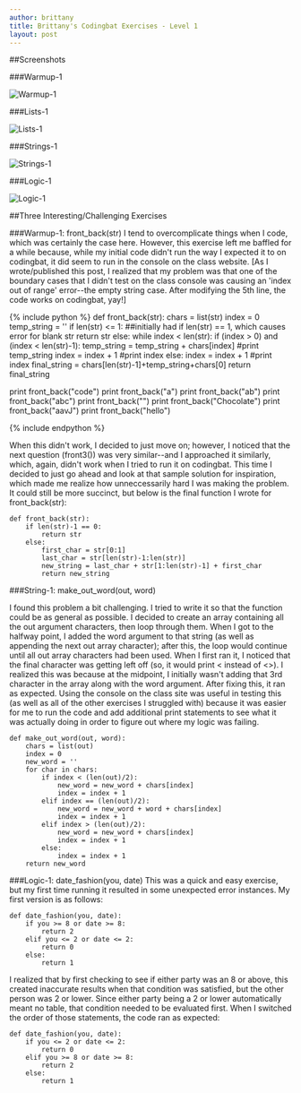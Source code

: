 ```yaml
---
author: brittany
title: Brittany's Codingbat Exercises - Level 1
layout: post
---
```


##Screenshots

###Warmup-1

![Warmup-1](http://www.unc.edu/~bmhayes/inls560/warmup.png)


###Lists-1

![Lists-1](http://www.unc.edu/~bmhayes/inls560/lists.png)


###Strings-1

![Strings-1](http://www.unc.edu/~bmhayes/inls560/strings.png)


###Logic-1

![Logic-1](http://www.unc.edu/~bmhayes/inls560/logic.png)


##Three Interesting/Challenging Exercises

###Warmup-1: front_back(str)
I tend to overcomplicate things when I code, which was certainly the case here. However, this exercise left me baffled for a while because, while my initial code didn't run the way I expected it to on codingbat, it did seem to run in the console on the class website. [As I wrote/published this post, I realized that my problem was that one of the boundary cases that I didn't test on the class console was causing an 'index out of range' error--the empty string case. After modifying the 5th line, the code works on codingbat, yay!]

{% include python %} 
def front_back(str):
    chars = list(str)
    index = 0
    temp_string = ''
    if len(str) <= 1:  ##initially had if len(str) == 1, which causes error for blank str
        return str
    else:
        while index < len(str):
            if (index > 0) and (index < len(str)-1):
                temp_string = temp_string + chars[index]
                #print temp_string
                index = index + 1
                #print index
            else:
                index = index + 1
                #print index
        final_string = chars[len(str)-1]+temp_string+chars[0]
        return final_string

print front_back("code")
print front_back("a")
print front_back("ab")
print front_back("abc")
print front_back("")
print front_back("Chocolate")
print front_back("aavJ")
print front_back("hello")

{% include endpython %}

When this didn't work, I decided to just move on; however, I noticed that the next question (front3()) was very similar--and I approached it similarly, which, again, didn't work when I tried to run it on codingbat. This time I decided to just go ahead and look at that sample solution for inspiration, which made me realize how unneccessarily hard I was making the problem. It could still be more succinct, but below is the final function I wrote for front_back(str):

```
def front_back(str):
    if len(str)-1 == 0:
        return str
    else:
        first_char = str[0:1]
        last_char = str[len(str)-1:len(str)]
        new_string = last_char + str[1:len(str)-1] + first_char
        return new_string
```

###String-1: make_out_word(out, word)

I found this problem a bit challenging. I tried to write it so that the function could be as general as possible. I decided to create an array containing all the out argument characters, then loop through them. When I got to the halfway point, I added the word argument to that string (as well as appending the next out array character); after this, the loop would continue until all out array characters had been used. When I first ran it, I noticed that the final character was getting left off (so, it would print <<hi> instead of <<hi>>). I realized this was because at the midpoint, I initially wasn't adding that 3rd character in the array along with the word argument. After fixing this, it ran as expected. Using the console on the class site was useful in testing this (as well as all of the other exercises I struggled with) because it was easier for me to run the code and add additional print statements to see what it was actually doing in order to figure out where my logic was failing.

```
def make_out_word(out, word):
    chars = list(out)
    index = 0
    new_word = ''
    for char in chars:
        if index < (len(out)/2):
            new_word = new_word + chars[index]
            index = index + 1
        elif index == (len(out)/2):
            new_word = new_word + word + chars[index]
            index = index + 1
        elif index > (len(out)/2):
            new_word = new_word + chars[index]
            index = index + 1
        else:
            index = index + 1
    return new_word
```

###Logic-1: date_fashion(you, date)
This was a quick and easy exercise, but my first time running it resulted in some unexpected error instances. My first version is as follows:

```
def date_fashion(you, date):
    if you >= 8 or date >= 8:
        return 2
    elif you <= 2 or date <= 2:
        return 0
    else:
        return 1          
```

I realized that by first checking to see if either party was an 8 or above, this created inaccurate results when that condition was satisfied, but the other person was 2 or lower. Since either party being a 2 or lower automatically meant no table, that condition needed to be evaluated first. When I switched the order of those statements, the code ran as expected:

```
def date_fashion(you, date):
    if you <= 2 or date <= 2:
        return 0
    elif you >= 8 or date >= 8:
        return 2
    else:
        return 1          
```





